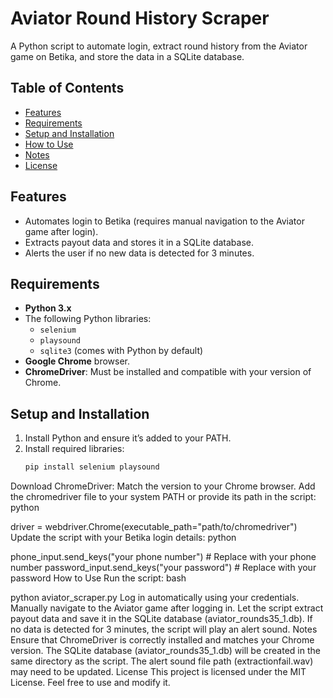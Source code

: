 
# Aviator Round History Scraper

A Python script to automate login, extract round history from the Aviator game on Betika, and store the data in a SQLite database.

## Table of Contents
- [Features](#features)
- [Requirements](#requirements)
- [Setup and Installation](#setup-and-installation)
- [How to Use](#how-to-use)
- [Notes](#notes)
- [License](#license)

## Features
- Automates login to Betika (requires manual navigation to the Aviator game after login).
- Extracts payout data and stores it in a SQLite database.
- Alerts the user if no new data is detected for 3 minutes.

## Requirements
- **Python 3.x**
- The following Python libraries:
  - `selenium`
  - `playsound`
  - `sqlite3` (comes with Python by default)
- **Google Chrome** browser.
- **ChromeDriver**: Must be installed and compatible with your version of Chrome.

## Setup and Installation
1. Install Python and ensure it’s added to your PATH.
2. Install required libraries:
   ```bash
   pip install selenium playsound
Download ChromeDriver:
Match the version to your Chrome browser.
Add the chromedriver file to your system PATH or provide its path in the script:
python

driver = webdriver.Chrome(executable_path="path/to/chromedriver")
Update the script with your Betika login details:
python

phone_input.send_keys("your phone number")  # Replace with your phone number
password_input.send_keys("your password")  # Replace with your password
How to Use
Run the script:
bash

python aviator_scraper.py
Log in automatically using your credentials.
Manually navigate to the Aviator game after logging in.
Let the script extract payout data and save it in the SQLite database (aviator_rounds35_1.db).
If no data is detected for 3 minutes, the script will play an alert sound.
Notes
Ensure that ChromeDriver is correctly installed and matches your Chrome version.
The SQLite database (aviator_rounds35_1.db) will be created in the same directory as the script.
The alert sound file path (extractionfail.wav) may need to be updated.
License
This project is licensed under the MIT License. Feel free to use and modify it.

